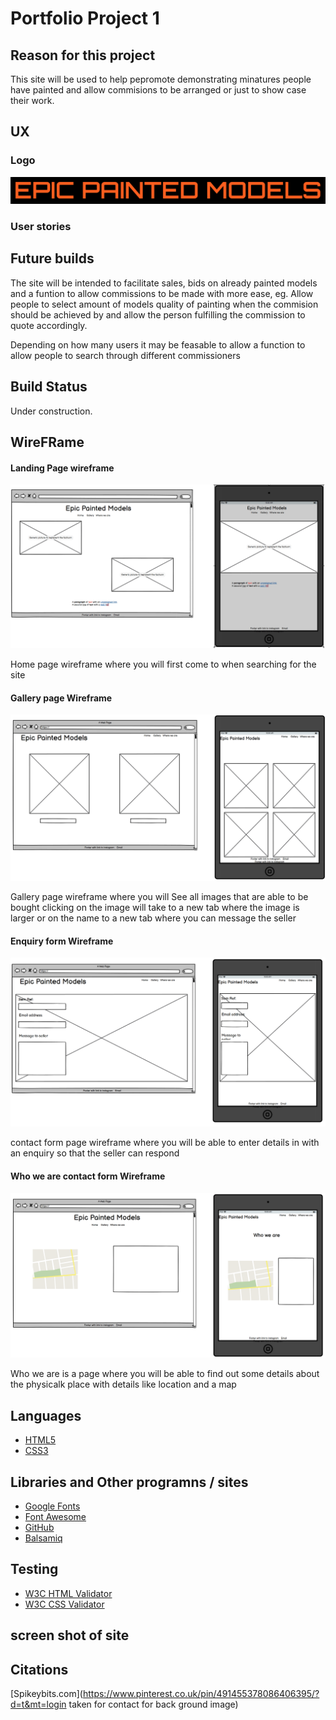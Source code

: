 # Portfolio Project 1 

## Reason for this project 

This site will be used to help pepromote demonstrating minatures people have painted and allow commisions to be arranged or just to show case their work.


## UX

### Logo

![Sites logo in floresent orange on black back ground saying, Epic painted models](assets/Readme-images/Logo.png)

### User stories



## Future builds 

The site will be intended to facilitate sales, bids on already painted models and a funtion to allow commissions to be made with more ease, eg. Allow people to select amount of models quality of painting when the commision should be achieved by and allow the person fulfilling the commission to quote accordingly.

Depending on how many users it may be feasable to allow a function to allow people to search through different commissioners

## Build Status 

Under construction.

## WireFRame 

#### Landing Page wireframe

![Home page wireframe where you will first come to when searching for the site](assets/Readme-images/wireframe-first-project1.png)

Home page wireframe where you will first come to when searching for the site

#### Gallery page Wireframe

![Gallery page wireframe where you will See all images that are able to be bought clicking on the image will take to a new tab where the image is larger or on the name to a new tab where you can message the seller](assets/Readme-images/wireframe-gallery.png)

Gallery page wireframe where you will See all images that are able to be bought clicking on the image will take to a new tab where the image is larger or on the name to a new tab where you can message the seller

#### Enquiry form Wireframe

![contact form page wireframe where you will be able to enter details in with an enquiry so that the seller can respond](assets/Readme-images/wireframe-contact-form.png)

contact form page wireframe where you will be able to enter details in with an enquiry so that the seller can respond

#### Who we are contact form Wireframe

![Who we are is a page where you will be able to find out some details about the physicalk place with details like location and a map](assets/Readme-images/wireframe-whower.png)

Who we are is a page where you will be able to find out some details about the physicalk place with details like location and a map

## Languages

* [HTML5](https://en.wikipedia.org/wiki/HTML5)
* [CSS3](https://en.wikipedia.org/wiki/CSS)

## Libraries and Other programns / sites

* [Google Fonts](https://fonts.google.com/)
* [Font Awesome](https://fontawesome.com/)
* [GitHub](https://github.com/)
* [Balsamiq](https://balsamiq.com/)

## Testing

* [W3C HTML Validator](https://jigsaw.w3.org/css-validator/#validate_by_input)
* [W3C CSS Validator](https://jigsaw.w3.org/css-validator/#validate_by_input)

## screen shot of site

## Citations

[Spikeybits.com](https://www.pinterest.co.uk/pin/491455378086406395/?d=t&mt=login taken for contact for back ground image)


